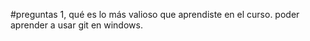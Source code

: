 #preguntas 
1, qué es lo más valioso que aprendiste en el curso. 
poder aprender a usar git en windows. 